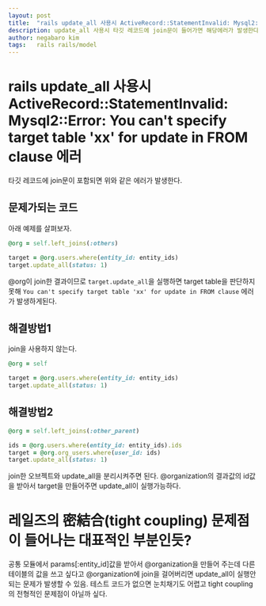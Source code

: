 ```yaml
---
layout: post
title:  "rails update_all 사용시 ActiveRecord::StatementInvalid: Mysql2::Error: You can't specify target table 'xx' for update in FROM clause 에러"
description: update_all 사용시 타깃 레코드에 join문이 들어가면 해당에러가 발생한다.
author: negabaro kim
tags:	rails rails/model
---
```


# rails update_all 사용시 ActiveRecord::StatementInvalid: Mysql2::Error: You can't specify target table 'xx' for update in FROM clause 에러


타깃 레코드에 join문이 포함되면 위와 같은 에러가 발생한다.


## 문제가되는 코드

아래 예제를 살펴보자.

```ruby
@org = self.left_joins(:others)

target = @org.users.where(entity_id: entity_ids)
target.update_all(status: 1)
```

@org이 join한 결과이므로 `target.update_all`을 실행하면
target table을 판단하지 못해  `You can't specify target table 'xx' for update in FROM clause` 에러가 발생하게된다.

## 해결방법1

join을 사용하지 않는다.

```ruby
@org = self

target = @org.users.where(entity_id: entity_ids)
target.update_all(status: 1)
```

## 해결방법2


```ruby
@org = self.left_joins(:other_parent)

ids = @org.users.where(entity_id: entity_ids).ids
target = @org.org_users.where(user_id: ids)
target.update_all(status: 1)
```

join한 오브젝트와 update_all을 분리시켜주면 된다.
@organization의 결과값의 id값을 받아서 target을 만들어주면 update_all이 실행가능하다.


# 레일즈의 密結合(tight coupling) 문제점이 들어나는 대표적인 부분인듯?

공통 모듈에서 params[:entity_id]값을 받아서 @organization을 만들어 주는데
다른 테이블의 값을 쓰고 싶다고  @organization에 join을 걸어버리면 
update_all이 실행안되는 문제가 발생할 수 있음.
테스트 코드가 없으면 눈치채기도 어렵고 tight coupling의 전형적인 문제점이 아닐까 싶다.



